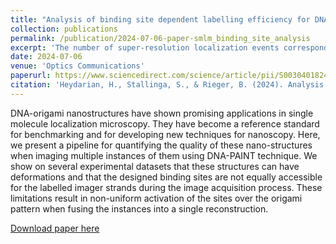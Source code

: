 ```yaml
---
title: "Analysis of binding site dependent labelling efficiency for DNA-PAINT using particle fusion"
collection: publications
permalink: /publication/2024-07-06-paper-smlm_binding_site_analysis
excerpt: 'The number of super-resolution localization events corresponding to binding sites on DNA origami structures are not distributed uniformly over the structure. Binding sites on the edge of structures were localized less often than sites in the center. Reliable activation counts per DNA strand can be made via particle fusion.'  
date: 2024-07-06
venue: 'Optics Communications'
paperurl: https://www.sciencedirect.com/science/article/pii/S0030401824005716
citation: 'Heydarian, H., Stallinga, S., & Rieger, B. (2024). Analysis of binding site dependent labelling efficiency for DNA-PAINT using particle fusion. Optics Communications, 130834. https://doi.org/10.1016/j.optcom.2024.130834'
---
```


DNA-origami nanostructures have shown promising applications in single molecule localization microscopy. They have become a reference standard for benchmarking and for developing new techniques for nanoscopy. Here, we present a pipeline for quantifying the quality of these nano-structures when imaging multiple instances of them using DNA-PAINT technique. We show on several experimental datasets that these structures can have deformations and that the designed binding sites are not equally accessible for the labelled imager strands during the image acquisition process. These limitations result in non-uniform activation of the sites over the origami pattern when fusing the instances into a single reconstruction.

[Download paper here](https://www.sciencedirect.com/science/article/pii/S0030401824005716)


